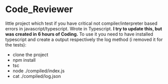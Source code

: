 # Code_Reviewer
little project which test if you have critical not compiler/interpreter based errors in javascript/typescript.
Wrote in Typescript.
**I try to update this, but was created in 6 hours of Coding.**
To use it you need to have installed typescript and create a output respectively the log method (i removed it for the tests):

- clone the project
- npm install
- tsc
- node ./compiled/index.js
- cat ./compiled/log.json
